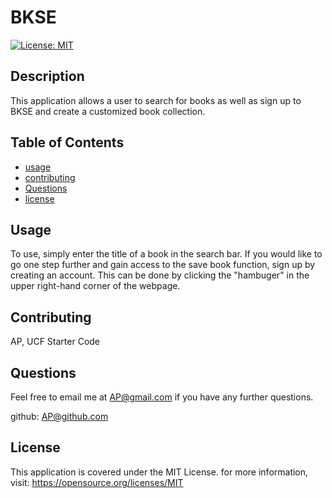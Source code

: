 # BKSE

[![License: MIT](https://img.shields.io/badge/License-MIT-yellow.svg)](https://opensource.org/licenses/MIT)

## Description

This application allows a user to search for books as well as sign up to BKSE and create a customized book collection.

## Table of Contents

- [usage](#usage)
- [contributing](#contributing)
- [Questions](#Questions)
- [license](#license)

## Usage

To use, simply enter the title of a book in the search bar. If you would like to go one step further and gain access to the save book function, sign up by creating an account. This can be done by clicking the "hambuger" in the upper right-hand corner of the webpage.

## Contributing

AP, UCF Starter Code 

## Questions

Feel free to email me at <AP@gmail.com> if you have any further questions.

github: [AP@github.com](https://github.com/AP@github.com)

## License
      
  This application is covered under the MIT License. for more information, visit: https://opensource.org/licenses/MIT